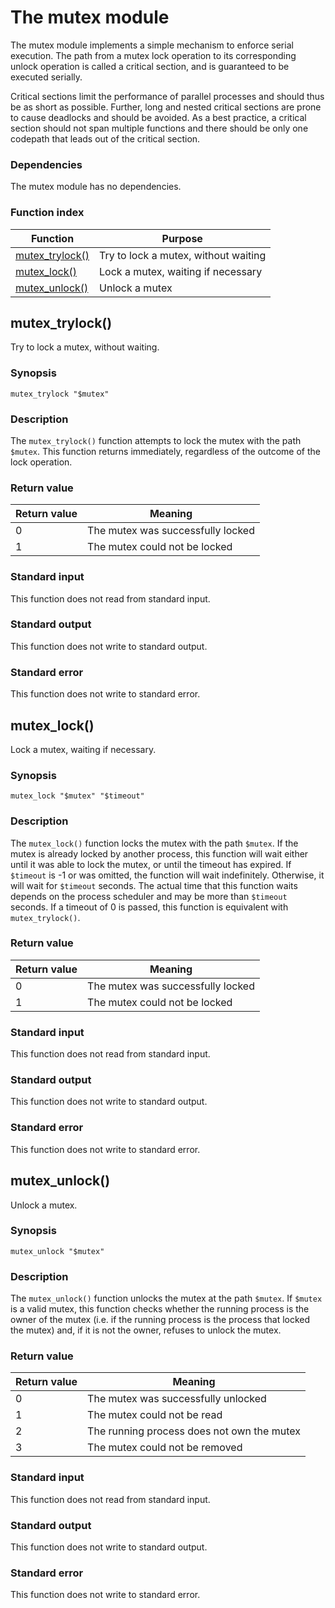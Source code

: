 # The mutex module

The mutex module implements a simple mechanism to enforce serial execution.
The path from a mutex lock operation to its corresponding unlock operation is
called a critical section, and is guaranteed to be executed serially.

Critical sections limit the performance of parallel processes and should thus
be as short as possible. Further, long and nested critical sections are prone
to cause deadlocks and should be avoided.
As a best practice, a critical section should not span multiple functions and
there should be only one codepath that leads out of the critical section.

### Dependencies

The mutex module has no dependencies.

### Function index

| Function                          | Purpose                              |
|-----------------------------------|--------------------------------------|
| [mutex_trylock()](#mutex_trylock) | Try to lock a mutex, without waiting |
| [mutex_lock()](#mutex_lock)       | Lock a mutex, waiting if necessary   |
| [mutex_unlock()](#mutex_unlock)   | Unlock a mutex                       |


## mutex_trylock()

Try to lock a mutex, without waiting.

### Synopsis

    mutex_trylock "$mutex"

### Description

The `mutex_trylock()` function attempts to lock the mutex with the path
`$mutex`. This function returns immediately, regardless of the outcome of
the lock operation.

### Return value

| Return value | Meaning                           |
|--------------|-----------------------------------|
| 0            | The mutex was successfully locked |
| 1            | The mutex could not be locked     |

### Standard input

This function does not read from standard input.

### Standard output

This function does not write to standard output.

### Standard error

This function does not write to standard error.


## mutex_lock()

Lock a mutex, waiting if necessary.

### Synopsis

    mutex_lock "$mutex" "$timeout"

### Description

The `mutex_lock()` function locks the mutex with the path `$mutex`. If the mutex
is already locked by another process, this function will wait either until it was
able to lock the mutex, or until the timeout has expired. If `$timeout` is -1 or
was omitted, the function will wait indefinitely. Otherwise, it will wait for
`$timeout` seconds. The actual time that this function waits depends on the
process scheduler and may be more than `$timeout` seconds.
If a timeout of 0 is passed, this function is equivalent with `mutex_trylock()`.

### Return value

| Return value | Meaning                           |
|--------------|-----------------------------------|
| 0            | The mutex was successfully locked |
| 1            | The mutex could not be locked     |

### Standard input

This function does not read from standard input.

### Standard output

This function does not write to standard output.

### Standard error

This function does not write to standard error.


## mutex_unlock()

Unlock a mutex.

### Synopsis

    mutex_unlock "$mutex"

### Description

The `mutex_unlock()` function unlocks the mutex at the path `$mutex`. If
`$mutex` is a valid mutex, this function checks whether the running process
is the owner of the mutex (i.e. if the running process is the process that
locked the mutex) and, if it is not the owner, refuses to unlock the mutex.


### Return value

| Return value | Meaning                                    |
|--------------|--------------------------------------------|
| 0            | The mutex was successfully unlocked        |
| 1            | The mutex could not be read                |
| 2            | The running process does not own the mutex |
| 3            | The mutex could not be removed             |

### Standard input

This function does not read from standard input.

### Standard output

This function does not write to standard output.

### Standard error

This function does not write to standard error.
